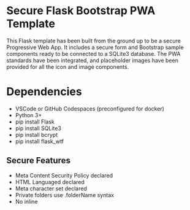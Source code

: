 # Secure Flask Bootstrap PWA Template
This Flask template has been built from the ground up to be a secure Progressive Web App. It includes a secure form and Bootstrap sample components ready to be connected to a SQLite3 database. The PWA standards have been integrated, and placeholder images have been provided for all the icon and image components.

# Dependencies
* VSCode or GitHub Codespaces (preconfigured for docker)
* Python 3+
* pip install Flask
* pip install SQLite3
* pip install bcrypt
* pip install flask_wtf

## Secure Features
* Meta Content Security Policy declared
* HTML Languaged declared
* Meta character set declared
* Private folders use .folderName syntax
* No inline <script>
* Bootstrap components are self-contained
* CSRFProtect applied to form
* Form Pattern expression declared

## To be implemented by developers
* Web content, [Bootstrap](https://getbootstrap.com/) ready
* [SQLite](https://docs.python.org/3/library/sqlite3.html) database design and integration
* Input sanitisation
* Login, authentication or session management
* Password encryption using [bcrypt](https://pypi.org/project/bcrypt/)
* SSL Encryption

# Advice for developers
## Privacy Advice
* The app should have a privacy handling policy
* Only data essential for the purposes of the app should be collected
* Users should be given the option to download or delete their data
* Passwords should be encrypted, including a salt, before hashing

## Security Advice
* All inputs should be sanitised before processing or storing
* If including login, authentication and session management should be implemented
* SSL Encryption and HTTPS should be implemented
* Use Jinga2 components when passing variables to the frontend
* Use query parameters for all SQL queries

## Content advice
* All templates are [Bootstrap](https://getbootstrap.com/) ready
* [SQLite](https://docs.python.org/3/library/sqlite3.html) has been provided for database design
  
> [!TIP]
> ## Content Security Policy (CSP) note
> Content-Security-Policy is the name of an HTTP response header that modern browsers use to enhance the security of the app. The Content-Security-Policy header allows you to restrict which resources (such as JavaScript, CSS, Images, etc.) can be loaded, and the URLs that they can be loaded from.  
> Although it is best applied as an HTTP response header, this template has applied it as a meta tag, which is the minimum standard.

> [!WARNING]
> * Bootstrap 5.3.3 has been packaged in the template, developers should [monitor for discovered vulnerabilities](https://security.snyk.io/package/npm/bootstrap) and patch or update as needed.
